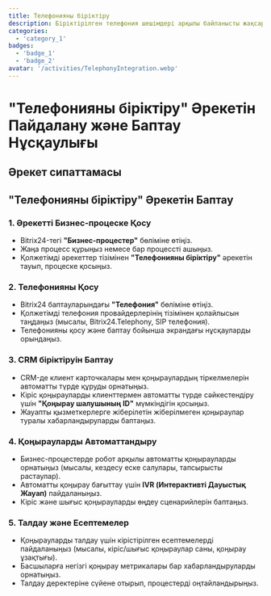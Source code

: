 ```yaml
---
title: Телефонияны біріктіру
description: Біріктірілген телефония шешімдері арқылы байланысты жақсартыңыз.
categories: 
  - 'category_1'
badges:
  - 'badge_1'
  - 'badge_2'
avatar: '/activities/TelephonyIntegration.webp'
---
```


# "Телефонияны біріктіру" Әрекетін Пайдалану және Баптау Нұсқаулығы

## Әрекет сипаттамасы

## **"Телефонияны біріктіру" Әрекетін Баптау**

### 1. Әрекетті Бизнес-процеске Қосу
- Bitrix24-тегі **"Бизнес-процестер"** бөліміне өтіңіз.
- Жаңа процесс құрыңыз немесе бар процессті ашыңыз.
- Қолжетімді әрекеттер тізімінен **"Телефонияны біріктіру"** әрекетін тауып, процеске қосыңыз.

### 2. Телефонияны Қосу
- Bitrix24 баптауларындағы **"Телефония"** бөліміне өтіңіз.
- Қолжетімді телефония провайдерлерінің тізімінен қолайлысын таңдаңыз (мысалы, Bitrix24.Telephony, SIP телефония).
- Телефонияны қосу және баптау бойынша экрандағы нұсқауларды орындаңыз.

### 3. CRM біріктіруін Баптау
- CRM-де клиент карточкалары мен қоңыраулардың тіркелмелерін автоматты түрде құруды орнатыңыз.
- Кіріс қоңырауларды клиенттермен автоматты түрде сәйкестендіру үшін **"Қоңырау шалушының ID"** мүмкіндігін қосыңыз.
- Жауапты қызметкерлерге жіберілетін жіберілмеген қоңыраулар туралы хабарландыруларды баптаңыз.

### 4. Қоңырауларды Автоматтандыру
- Бизнес-процестерде робот арқылы автоматты қоңырауларды орнатыңыз (мысалы, кездесу еске салулары, тапсырысты растаулар).
- Автоматты қоңырау бағыттау үшін **IVR (Интерактивті Дауыстық Жауап)** пайдаланыңыз.
- Кіріс және шығыс қоңырауларды өңдеу сценарийлерін баптаңыз.

### 5. Талдау және Есептемелер
- Қоңырауларды талдау үшін кірістірілген есептемелерді пайдаланыңыз (мысалы, кіріс/шығыс қоңыраулар саны, қоңырау ұзақтығы).
- Басшыларға негізгі қоңырау метрикалары бар хабарландыруларды орнатыңыз.
- Талдау деректеріне сүйене отырып, процестерді оңтайландырыңыз.